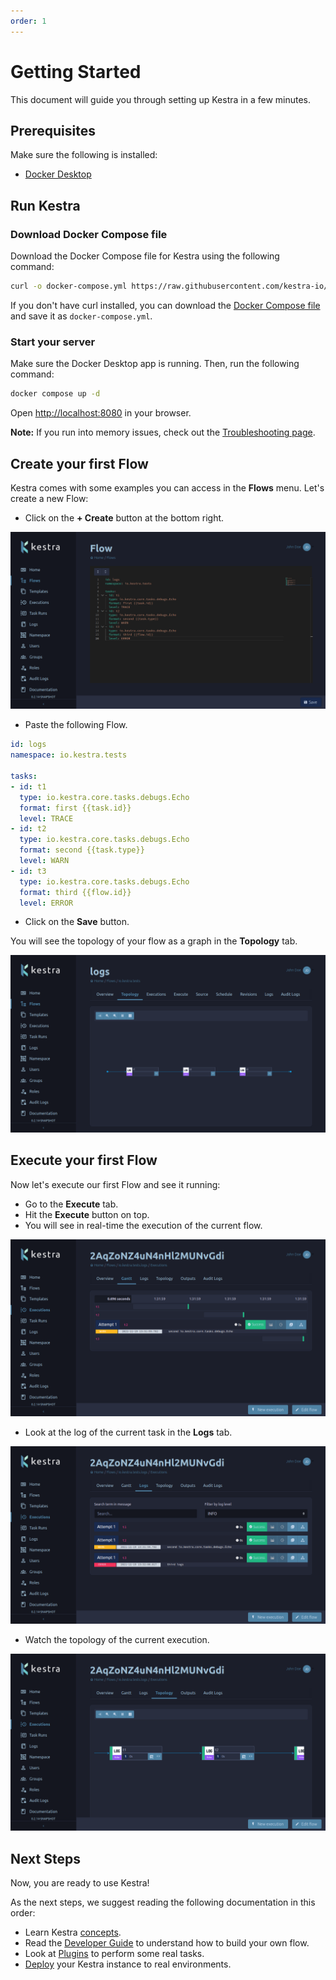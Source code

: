 ```yaml
---
order: 1
---
```


# Getting Started

This document will guide you through setting up Kestra in a few minutes.

## Prerequisites

Make sure the following is installed:
- [Docker Desktop](https://docs.docker.com/get-docker/)

## Run Kestra

### Download Docker Compose file

Download the Docker Compose file for Kestra using the following command: 

```bash
curl -o docker-compose.yml https://raw.githubusercontent.com/kestra-io/kestra/develop/docker-compose.yml
```

If you don't have curl installed, you can download the [Docker Compose file](https://github.com/kestra-io/kestra/blob/develop/docker-compose.yml) and save it as `docker-compose.yml`. 

### Start your server

Make sure the Docker Desktop app is running. Then, run the following command:

```bash
docker compose up -d
```

Open [http://localhost:8080](http://localhost:8080) in your browser.

**Note:** If you run into memory issues, check out the [Troubleshooting page](../troubleshooting/).

## Create your first Flow

Kestra comes with some examples you can access in the **Flows** menu. Let's create a new Flow:

* Click on the **+ Create** button at the bottom right.

![Create a flow](./assets/flow-2.png)

* Paste the following Flow.

```yaml
id: logs
namespace: io.kestra.tests

tasks:
- id: t1
  type: io.kestra.core.tasks.debugs.Echo
  format: first {{task.id}}
  level: TRACE
- id: t2
  type: io.kestra.core.tasks.debugs.Echo
  format: second {{task.type}}
  level: WARN
- id: t3
  type: io.kestra.core.tasks.debugs.Echo
  format: third {{flow.id}}
  level: ERROR
```

* Click on the **Save** button.

You will see the topology of your flow as a graph in the **Topology** tab.

![Flow Topology](./assets/flow-3.png)


## Execute your first Flow

Now let's execute our first Flow and see it running:

* Go to the **Execute** tab.
* Hit the **Execute** button on top.
* You will see in real-time the execution of the current flow.

![Execution Gantt](./assets/execution-1.png)

* Look at the log of the current task in the **Logs** tab.

![Execution Log](./assets/execution-2.png)

* Watch the topology of the current execution.

![Execution Topology](./assets/execution-3.png)


## Next Steps

Now, you are ready to use Kestra!

As the next steps, we suggest reading the following documentation in this order:
- Learn Kestra [concepts](../concepts).
- Read the [Developer Guide](../developer-guide) to understand how to build your own flow.
- Look at [Plugins](../../plugins) to perform some real tasks.
- [Deploy](../administrator-guide) your Kestra instance to real environments.
